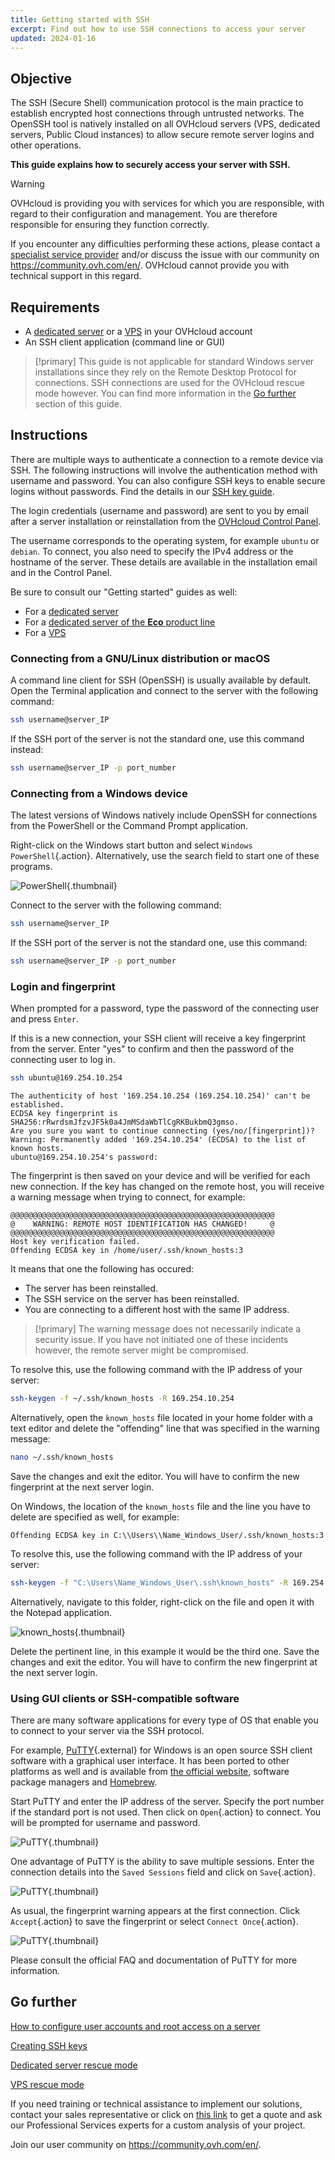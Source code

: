 ```yaml
---
title: Getting started with SSH
excerpt: Find out how to use SSH connections to access your server
updated: 2024-01-16
---
```


## Objective

The SSH (Secure Shell) communication protocol is the main practice to establish encrypted host connections through untrusted networks. The OpenSSH tool is natively installed on all OVHcloud servers (VPS, dedicated servers, Public Cloud instances) to allow secure remote server logins and other operations.

**This guide explains how to securely access your server with SSH.**

> [!warning]
>OVHcloud is providing you with services for which you are responsible, with regard to their configuration and management. You are therefore responsible for ensuring they function correctly.
>
>If you encounter any difficulties performing these actions, please contact a [specialist service provider](https://partner.ovhcloud.com/en-ca/directory/) and/or discuss the issue with our community on https://community.ovh.com/en/. OVHcloud cannot provide you with technical support in this regard.
>

## Requirements

- A [dedicated server](https://www.ovhcloud.com/en-ca/bare-metal/) or a [VPS](https://www.ovhcloud.com/en-ca/vps/) in your OVHcloud account
- An SSH client application (command line or GUI)

> [!primary]
> This guide is not applicable for standard Windows server installations since they rely on the Remote Desktop Protocol for connections. SSH connections are used for the OVHcloud rescue mode however. You can find more information in the [Go further](#gofurther) section of this guide.
>

## Instructions

There are multiple ways to authenticate a connection to a remote device via SSH. The following instructions will involve the authentication method with username and password. You can also configure SSH keys to enable secure logins without passwords. Find the details in our [SSH key guide](/pages/bare_metal_cloud/dedicated_servers/creating-ssh-keys-dedicated).

The login credentials (username and password) are sent to you by email after a server installation or reinstallation from the [OVHcloud Control Panel](https://ca.ovh.com/auth/?action=gotomanager&from=https://www.ovh.com/ca/en/&ovhSubsidiary=ca).

The username corresponds to the operating system, for example `ubuntu` or `debian`. To connect, you also need to specify the IPv4 address or the hostname of the server. These details are available in the installation email and in the Control Panel.

Be sure to consult our "Getting started" guides as well:

- For a [dedicated server](/pages/bare_metal_cloud/dedicated_servers/getting-started-with-dedicated-server)
- For a [dedicated server of the **Eco** product line](/pages/bare_metal_cloud/dedicated_servers/getting-started-with-dedicated-server-eco)
- For a [VPS](/pages/bare_metal_cloud/virtual_private_servers/starting_with_a_vps)

### Connecting from a GNU/Linux distribution or macOS

A command line client for SSH (OpenSSH) is usually available by default. Open the Terminal application and connect to the server with the following command:

```bash
ssh username@server_IP
```

If the SSH port of the server is not the standard one, use this command instead:

```bash
ssh username@server_IP -p port_number
```

### Connecting from a Windows device

The latest versions of Windows natively include OpenSSH for connections from the PowerShell or the Command Prompt application.

Right-click on the Windows start button and select `Windows PowerShell`{.action}. Alternatively, use the search field to start one of these programs.

![PowerShell](images/windowsps.png){.thumbnail}

Connect to the server with the following command:

```bash
ssh username@server_IP
```

If the SSH port of the server is not the standard one, use this command:

```bash
ssh username@server_IP -p port_number
```

<a name="login"></a>

### Login and fingerprint

When prompted for a password, type the password of the connecting user and press `Enter`.

If this is a new connection, your SSH client will receive a key fingerprint from the server. Enter "yes" to confirm and then the password of the connecting user to log in.

```bash
ssh ubuntu@169.254.10.254
```
```console
The authenticity of host '169.254.10.254 (169.254.10.254)' can't be established.
ECDSA key fingerprint is SHA256:rRwrdsmJfzvJF5k0a4JmMSdaWbTlCgRKBukbmQ3gmso.
Are you sure you want to continue connecting (yes/no/[fingerprint])?
Warning: Permanently added '169.254.10.254' (ECDSA) to the list of known hosts.
ubuntu@169.254.10.254's password:
```

The fingerprint is then saved on your device and will be verified for each new connection. If the key has changed on the remote host, you will receive a warning message when trying to connect, for example:

```console
@@@@@@@@@@@@@@@@@@@@@@@@@@@@@@@@@@@@@@@@@@@@@@@@@@@@@@@@@@@
@    WARNING: REMOTE HOST IDENTIFICATION HAS CHANGED!     @
@@@@@@@@@@@@@@@@@@@@@@@@@@@@@@@@@@@@@@@@@@@@@@@@@@@@@@@@@@@
Host key verification failed.
Offending ECDSA key in /home/user/.ssh/known_hosts:3
```

It means that one the following has occured:

- The server has been reinstalled.
- The SSH service on the server has been reinstalled.
- You are connecting to a different host with the same IP address.

> [!primary]
> The warning message does not necessarily indicate a security issue. If you have not initiated one of these incidents however, the remote server might be compromised.
>

To resolve this, use the following command with the IP address of your server:

```bash
ssh-keygen -f ~/.ssh/known_hosts -R 169.254.10.254
```

Alternatively, open the `known_hosts` file located in your home folder with a text editor and delete the "offending" line that was specified in the warning message:

```bash
nano ~/.ssh/known_hosts
```

Save the changes and exit the editor. You will have to confirm the new fingerprint at the next server login.

On Windows, the location of the `known_hosts` file and the line you have to delete are specified as well, for example:

```console
Offending ECDSA key in C:\\Users\\Name_Windows_User/.ssh/known_hosts:3
```

To resolve this, use the following command with the IP address of your server:

```bash
ssh-keygen -f "C:\Users\Name_Windows_User\.ssh\known_hosts" -R 169.254.10.254
```

Alternatively, navigate to this folder, right-click on the file and open it with the Notepad application.

![known_hosts](images/windowskh.png){.thumbnail}

Delete the pertinent line, in this example it would be the third one. Save the changes and exit the editor. You will have to confirm the new fingerprint at the next server login.

### Using GUI clients or SSH-compatible software

There are many software applications for every type of OS that enable you to connect to your server via the SSH protocol. 

For example, [PuTTY](https://putty.org/){.external} for Windows is an open source SSH client software with a graphical user interface. It has been ported to other platforms as well and is available from [the official website](https://www.chiark.greenend.org.uk/~sgtatham/putty/latest.html), software package managers and [Homebrew](https://brew.sh/).

Start PuTTY and enter the IP address of the server. Specify the port number if the standard port is not used. Then click on `Open`{.action} to connect. You will be prompted for username and password.

![PuTTY](images/putty_01.png){.thumbnail}

One advantage of PuTTY is the ability to save multiple sessions. Enter the connection details into the `Saved Sessions` field and click on `Save`{.action}.

![PuTTY](images/putty_02.png){.thumbnail}

As usual, the fingerprint warning appears at the first connection. Click `Accept`{.action} to save the fingerprint or select `Connect Once`{.action}.

![PuTTY](images/putty_03.png){.thumbnail}

Please consult the official FAQ and documentation of PuTTY for more information.

## Go further <a name="gofurther"></a>

[How to configure user accounts and root access on a server](/pages/bare_metal_cloud/dedicated_servers/changing_root_password_linux_ds)

[Creating SSH keys](/pages/bare_metal_cloud/dedicated_servers/creating-ssh-keys-dedicated)

[Dedicated server rescue mode](/pages/bare_metal_cloud/dedicated_servers/rescue_mode)

[VPS rescue mode](/pages/bare_metal_cloud/virtual_private_servers/rescue)

If you need training or technical assistance to implement our solutions, contact your sales representative or click on [this link](https://www.ovhcloud.com/en-ca/professional-services/) to get a quote and ask our Professional Services experts for a custom analysis of your project.

Join our user community on <https://community.ovh.com/en/>.